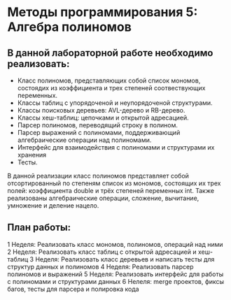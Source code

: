 # Методы программирования 5: Алгебра полиномов

## В данной лабораторной работе необходимо реализовать:

- Класс полиномов, представляющих собой список мономов, состоядих из коэффициента и трех степеней соотвествующих переменных.
- Классы таблиц с упорядоченой и неупорядоченой структурами.
- Классы поисковых деревьев: AVL-дерево и RB-дерево.
- Классы хеш-таблиц: цепочками и открытой адресацией.
- Парсер полиномов, переводящий строку в полином.
- Парсер выражений с полиномами, поддерживающий алгебраические операции над полиномами.
- Интерфейс для взаимодействия с полиномами и структурами их хранения
- Тесты.

В данной реализации класс полиномов представляет собой отсортированный по степеням список из мономов, состоящих их трех полей: коэффициента double и трёх степеней переменных int.
Также реализованы алгебраические операции, сложение, вычитание, умножение и деление нацело.

## План работы:

1 Неделя: Реализовать класс мономов, полиномов, операций над ними
2 Неделя: Реализовать класс таблиц с открытой адресацией и хеш-таблиц 
3 Неделя: Реализовать класс деревьев и написать тесты для структур данных и полиномов
4 Неделя: Реализовать парсер полиномов и выражений
5 Неделя: Реализовать интерфейс для работы с полиномами и структурами данных
6 Нелеля: merge проектов, фиксы багов, тесты для парсера и полировка кода

